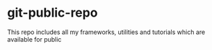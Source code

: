 # git-public-repo
This repo includes all my frameworks, utilities and tutorials which are available for public
